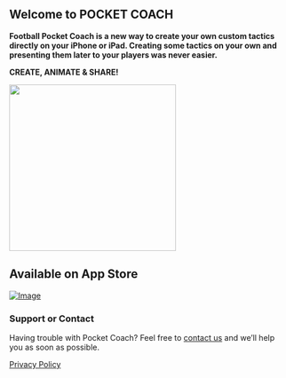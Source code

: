 ## Welcome to POCKET COACH

**Football Pocket Coach is a new way to create your own custom tactics directly on your iPhone or iPad. Creating some tactics on your own and presenting them later to your players was never easier.**

**CREATE, ANIMATE & SHARE!**

<img src="pocketcoachgif.gif" width="300" align="middle">    

## Available on App Store

[![Image](http://shrani.si/f/1o/7h/3ZBcFPRU/app-store-icon.jpg)](https://itunes.apple.com/us/app/pocket-coach-for-football/id1171741624?ls=1&mt=8) 

### Support or Contact

Having trouble with Pocket Coach? Feel free to [contact us](mailto:ms.pocket.coach@gmail.com) and we’ll help you as soon as possible.

[Privacy Policy](PocketCoach-PrivacyPolicy.pdf "PocketCoach-PrivacyPolicy.pdf")

